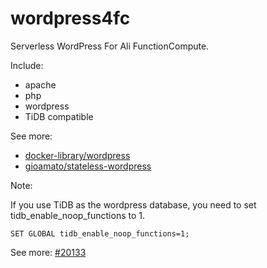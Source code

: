 # wordpress4fc

Serverless WordPress For Ali FunctionCompute.

Include:

* apache
* php
* wordpress
* TiDB compatible

See more: 

* [docker-library/wordpress](https://github.com/docker-library/wordpress/tree/ac65dab91d64f611e4fa89b5e92903e163d24572)
* [gioamato/stateless-wordpress](https://github.com/gioamato/stateless-wordpress/tree/master)


Note:

If you use TiDB as the wordpress database, you need to set tidb_enable_noop_functions to 1.

```
SET GLOBAL tidb_enable_noop_functions=1;
```

See more: [#20133](https://github.com/pingcap/tidb/issues/20133)

